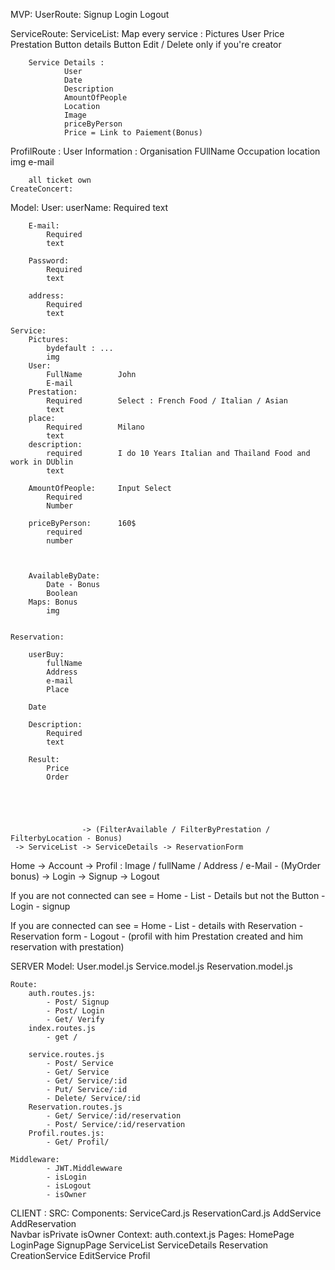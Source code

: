 MVP:
UserRoute:
    Signup
    Login
    Logout

ServiceRoute:
        ServiceList:
            Map every service :
                Pictures
                User
                Price
                Prestation
                Button details
                Button Edit / Delete only if you're creator  
        
        
        Service Details :
                User
                Date
                Description
                AmountOfPeople
                Location
                Image
                priceByPerson
                Price = Link to Paiement(Bonus)

                
ProfilRoute :
    User Information :
        Organisation
        FUllName
        Occupation
        location
        img
        e-mail

        all ticket own 
    CreateConcert:





Model:
    User:
        userName:
            Required
            text

        E-mail:
            Required
            text

        Password:
            Required
            text

        address:
            Required
            text

    Service:
        Pictures:
            bydefault : ...
            img
        User:
            FullName        John
            E-mail
        Prestation:
            Required        Select : French Food / Italian / Asian 
            text
        place:
            Required        Milano
            text
        description:
            required        I do 10 Years Italian and Thailand Food and work in DUblin
            text

        AmountOfPeople:     Input Select
            Required        
            Number      

        priceByPerson:      160$
            required
            number



        AvailableByDate:
            Date - Bonus
            Boolean
        Maps: Bonus
            img
        

    Reservation:

        userBuy:
            fullName
            Address
            e-mail
            Place
        
        Date

        Description:
            Required
            text

        Result:
            Price
            Order



       

                    -> (FilterAvailable / FilterByPrestation / FilterbyLocation - Bonus)
     -> ServiceList -> ServiceDetails -> ReservationForm
Home -> Account -> Profil : Image / fullName / Address / e-Mail - (MyOrder bonus)
     -> Login
     -> Signup
     -> Logout

If you are not connected
can see = Home - List - Details but not the Button - Login - signup

If you are connected 
can see = Home - List - details with Reservation - Reservation form - Logout - (profil with him Prestation created and him reservation with prestation)



SERVER
    Model:
        User.model.js
        Service.model.js
        Reservation.model.js
    
    Route:
        auth.routes.js:
            - Post/ Signup
            - Post/ Login
            - Get/ Verify
        index.routes.js
            - get /
            
        service.routes.js
            - Post/ Service
            - Get/ Service
            - Get/ Service/:id
            - Put/ Service/:id
            - Delete/ Service/:id
        Reservation.routes.js
            - Get/ Service/:id/reservation
            - Post/ Service/:id/reservation
        Profil.routes.js:
            - Get/ Profil/
    
    Middleware:
            - JWT.Middlewware
            - isLogin
            - isLogout
            - isOwner




CLIENT :
    SRC:
        Components:
            ServiceCard.js
            ReservationCard.js
            AddService
            AddReservation  
            Navbar
            isPrivate
            isOwner
        Context:
            auth.context.js
        Pages:
            HomePage
            LoginPage
            SignupPage
            ServiceList
            ServiceDetails
            Reservation
            CreationService
            EditService
            Profil


    
